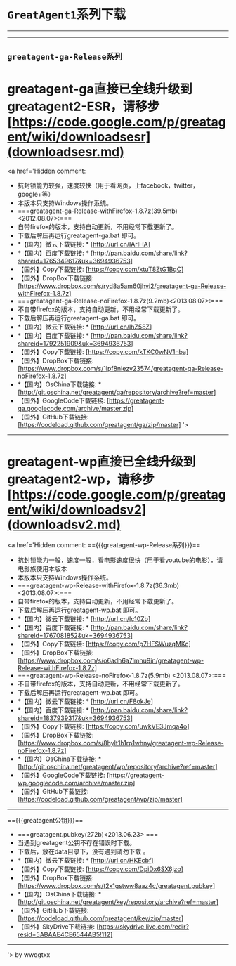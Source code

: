 # `GreatAgent1`系列下载 #

---



---

## `greatagent-ga-Release系列` ##
# greatagent-ga直接已全线升级到greatagent2-ESR，请移步[https://code.google.com/p/greatagent/wiki/downloadsesr](downloadsesr.md) #
<a href='Hidden comment: 
* 抗封锁能力较强，速度较快（用于看网页，上facebook，twitter，google+等）
* 本版本只支持Windows操作系统。
* ===greatagent-ga-Release-withFirefox-1.8.7z(39.5mb)<2012.08.07>:===
* 自带firefox的版本，支持自动更新，不用经常下载更新了。
* 下载后解压再运行greatagent-ga.bat 即可。
* *【国内】微云下载链接: * [http://url.cn/IArIHA]
* *【国内】百度下载链接: * [http://pan.baidu.com/share/link?shareid=1765349617&uk=3694936753]
* 【国外】Copy下载链接: [https://copy.com/xtuT8ZtG1BqC]
* 【国外】DropBox下载链接: [https://www.dropbox.com/s/ryd8a5am60jhvi2/greatagent-ga-Release-withFirefox-1.8.7z]
* ===greatagent-ga-Release-noFirefox-1.8.7z(9.2mb)<2013.08.07>:===
* 不自带firefox的版本，支持自动更新，不用经常下载更新了。
* 下载后解压再运行greatagent-ga.bat 即可。
* *【国内】微云下载链接: * [http://url.cn/IhZ58Z]
* *【国内】百度下载链接: * [http://pan.baidu.com/share/link?shareid=1792251909&uk=3694936753]
* 【国外】Copy下载链接: [https://copy.com/kTKC0wNV1nba]
* 【国外】DropBox下载链接: [https://www.dropbox.com/s/1lpf8niezv23574/greatagent-ga-Release-noFirefox-1.8.7z]
* *【国内】OsChina下载链接: * [http://git.oschina.net/greatagent/ga/repository/archive?ref=master]
* 【国外】GoogleCode下载链接: [https://greatagent-ga.googlecode.com/archive/master.zip]
* 【国外】GitHub下载链接: [https://codeload.github.com/greatagent/ga/zip/master]
'></a>

---

# greatagent-wp直接已全线升级到greatagent2-wp，请移步[https://code.google.com/p/greatagent/wiki/downloadsv2](downloadsv2.md) #
<a href='Hidden comment: 
=={{{greatagent-wp-Release系列}}}==
* 抗封锁能力一般，速度一般，看电影速度很快（用于看youtube的电影），请电影族使用本版本
* 本版本只支持Windows操作系统。
* ===greatagent-wp-Release-withFirefox-1.8.7z(36.3mb)<2013.08.07>:===
* 自带firefox的版本，支持自动更新，不用经常下载更新了。
* 下载后解压再运行greatagent-wp.bat 即可。
* *【国内】微云下载链接: * [http://url.cn/Ic10Zb]
* *【国内】百度下载链接: * [http://pan.baidu.com/share/link?shareid=1767081852&uk=3694936753]
* 【国外】Copy下载链接: [https://copy.com/p7HFSWuzqMKc]
* 【国外】DropBox下载链接: [https://www.dropbox.com/s/o6adh6a7lmhu9in/greatagent-wp-Release-withFirefox-1.8.7z]
* ===greatagent-wp-Release-noFirefox-1.8.7z(5.9mb) <2013.08.07>:===
* 不自带firefox的版本，支持自动更新，不用经常下载更新了。
* 下载后解压再运行greatagent-wp.bat 即可。
* *【国内】微云下载链接: * [http://url.cn/F8okJe]
* *【国内】百度下载链接: * [http://pan.baidu.com/share/link?shareid=1837939317&uk=3694936753]
* 【国外】Copy下载链接: [https://copy.com/uwkVE3Jmqa4o]
* 【国外】DropBox下载链接: [https://www.dropbox.com/s/8hylt1h1rp1whny/greatagent-wp-Release-noFirefox-1.8.7z]
* *【国内】OsChina下载链接: * [http://git.oschina.net/greatagent/wp/repository/archive?ref=master]
* 【国外】GoogleCode下载链接: [https://greatagent-wp.googlecode.com/archive/master.zip]
* 【国外】GitHub下载链接: [https://codeload.github.com/greatagent/wp/zip/master]
------
=={{{greatagent公钥}}}==
* ===greatagent.pubkey(272b)<2013.06.23> ===
* 当遇到greatagent公钥不存在错误时下载。
* 下载后，放在data目录下，没有遇到请勿下载 。
* *【国内】微云下载链接: * [http://url.cn/HKEcbf]
* 【国外】Copy下载链接: [https://copy.com/DpiDx6SX6jzo]
* 【国外】DropBox下载链接: [https://www.dropbox.com/s/t2x1gstww8aaz4c/greatagent.pubkey]
* *【国内】OsChina下载链接: * [http://git.oschina.net/greatagent/key/repository/archive?ref=master]
* 【国外】GitHub下载链接: [https://codeload.github.com/greatagent/key/zip/master]
* 【国外】SkyDrive下载链接: [https://skydrive.live.com/redir?resid=5ABAAE4CE6544AB5!112]
------
'></a>
by wwqgtxx